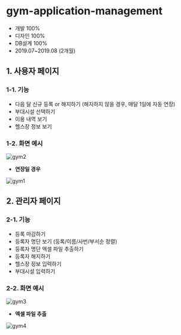 # gym-application-management

- 개발 100%
- 디자인 100%
- DB설계 100%
- 2019.07~2019.08 (2개월)

## 1. 사용자 페이지

### 1-1. 기능
- 다음 달 신규 등록 or 해지하기 (해지하지 않을 경우, 매달 1일에 자동 연장)
- 부대시설 선택하기
- 이용 내역 보기
- 헬스장 정보 보기

### 1-2. 화면 예시

![gym2](https://user-images.githubusercontent.com/14077108/135230082-83ff2f7c-9eba-417e-a635-289ae4ac09ba.png)

- <b>연장일 경우</b>

![gym1](https://user-images.githubusercontent.com/14077108/135230946-9b3b045b-aa9f-45a5-befe-16095cc5a083.png)

## 2. 관리자 페이지

### 2-1. 기능
- 등록 마감하기
- 등록자 명단 보기 (등록/이름/사번/부서순 정렬)
- 등록자 명단 엑셀 파일 추출하기
- 등록자 해지하기
- 헬스장 정보 입력하기
- 부대시설 입력하기

### 2-2. 화면 예시

![gym3](https://user-images.githubusercontent.com/14077108/135230140-3e6af676-7c41-49e5-ab1a-52cf404f33a0.png)

* <b>엑셀 파일 추출</b>

![gym4](https://user-images.githubusercontent.com/14077108/135230148-eef36643-90bc-43cd-9f2b-e4d24bad97cb.jpg)
